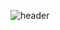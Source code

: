 ![header](https://capsule-render.vercel.app/api?type=speech&color=0d8abc&height=200&section=header&text=%EC%8B%A4%EC%A0%84%EC%97%90%EC%84%9C%20%EB%B6%80%EB%94%AA%ED%9E%88%EA%B3%A0,%20%EA%B7%B8%20%EA%B2%BD%ED%97%98%EC%9D%84%20%EA%B0%80%EA%B3%B5%ED%95%98%EB%8A%94%20%EA%B0%9C%EB%B0%9C%EC%9E%90&fontSize=30&fontColor=ffffff&descAlignY=80)










<!--
**dbp-jack/dbp-jack** is a ✨ _special_ ✨ repository because its `README.md` (this file) appears on your GitHub profile.

Here are some ideas to get you started:

- 🔭 I’m currently working on ...
- 🌱 I’m currently learning ...
- 👯 I’m looking to collaborate on ...
- 🤔 I’m looking for help with ...
- 💬 Ask me about ...
- 📫 How to reach me: ...
- 😄 Pronouns: ...
- ⚡ Fun fact: ...
-->
